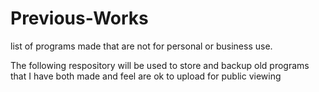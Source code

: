 # Previous-Works
list of programs made that are not for personal or business use.

The following respository will be used to store and backup old programs that I have both made and feel are ok to upload for public viewing

